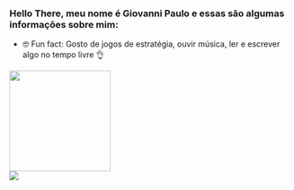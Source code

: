 ### Hello There, meu nome é Giovanni Paulo e essas são algumas informações sobre mim:

- 🤓 Fun fact: Gosto de jogos de estratégia, ouvir música, ler e escrever algo no tempo livre 👌

<div>
  <a href="https://github.com/Hirolool">
  <img height="180em" src="https://github-readme-stats.vercel.app/api?username=Hirolool&show_icons=true&theme=dark&include_all_commits=true&count_private=true"/>

<div> 
  <a href = "mailto:giovanni2007pfv@gmail.com"><img src="https://img.shields.io/badge/-Gmail-%23333?style=for-the-badge&logo=gmail&logoColor=blue" target="_blank"></a>
